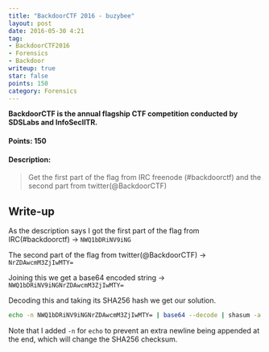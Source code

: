 ```yaml
---
title: "BackdoorCTF 2016 - buzybee"
layout: post
date: 2016-05-30 4:21
tag:
- BackdoorCTF2016
- Forensics
- Backdoor
writeup: true
star: false
points: 150
category: Forensics
---
```


**BackdoorCTF is the annual flagship CTF competition conducted by SDSLabs and InfoSecIITR.**

#### Points: 150

#### Description:

>Get the first part of the flag from IRC freenode (#backdoorctf) and the second part from twitter(@BackdoorCTF)

## Write-up

As the description says I got the first part of the flag from IRC(#backdoorctf) -> `NWQ1bDRiNV9iNG`

The second part of the flag from twitter(@BackdoorCTF) -> `NrZDAwcmM3ZjIwMTY=`

Joining this we get a base64 encoded string -> `NWQ1bDRiNV9iNGNrZDAwcmM3ZjIwMTY=`

Decoding this and taking its SHA256 hash we get our solution.

~~~bash
echo -n NWQ1bDRiNV9iNGNrZDAwcmM3ZjIwMTY= | base64 --decode | shasum -a 256
~~~~

Note that I added `-n` for `echo` to prevent an extra newline being appended at the end, which will change the SHA256 checksum.
